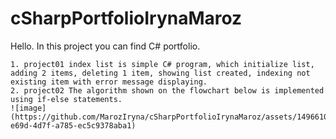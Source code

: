 # cSharpPortfolioIrynaMaroz
Hello. In this project you can find C# portfolio.

    1. project01 index list is simple C# program, which initialize list, adding 2 items, deleting 1 item, showing list created, indexing not existing item with error message displaying.
    2. project02 The algorithm shown on the flowchart below is implemented using if-else statements.
    ![image](https://github.com/MarozIryna/cSharpPortfolioIrynaMaroz/assets/149661028/208fe350-e69d-4d7f-a785-ec5c9378aba1)
